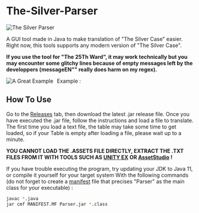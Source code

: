# The-Silver-Parser

<img src="https://i.imgur.com/07oniKw.png"
     alt="The Silver Parser" />

A GUI tool made in Java to make translation of "The Silver Case" easier. Right now, this tools supports any modern version of "The Silver Case".

**If you use the tool for "The 25Th Ward", it may work technically but you may encounter some glitchy lines because of empty messages left by the developpers (messageEN"" really does harm on my regex).**

 Example :
<img src="https://i.imgur.com/sdGUphP.png"
     alt="A Great Example"
     style="float: left; margin-right: 10px;" />

## How To Use

Go to the [Releases](https://github.com/Sakimotor/The-Silver-Parser/releases) tab, then download the latest .jar release file.
Once you have executed the  .jar file, follow the instructions and load a file to translate. The first time you load a text file, the table may take some time to get loaded, so if your Table is empty after loading a file, please wait up to a minute.

**YOU CANNOT LOAD THE .ASSETS FILE DIRECTLY, EXTRACT THE .TXT FILES FROM IT WITH TOOLS SUCH AS [UNITY EX](https://forum.zoneofgames.ru/topic/36240-unityex/) OR [AssetStudio](https://github.com/Perfare/AssetStudio) !**

If you have trouble executing the program, try updating your JDK to Java 11, or compile it yourself for your target system With the following commands (do not forget to create a [manifest](https://docs.oracle.com/javase/tutorial/deployment/jar/manifestindex.html) file that precises "Parser" as the main class for your executable) :

```bash
javac *.java
jar cmf MANIFEST.MF Parser.jar *.class
```
